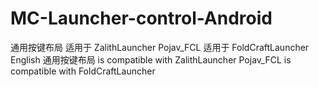 # MC-Launcher-control-Android
通用按键布局 适用于 ZalithLauncher
Pojav_FCL 适用于 FoldCraftLauncher
English
通用按键布局 is compatible with ZalithLauncher
Pojav_FCL is compatible with FoldCraftLauncher